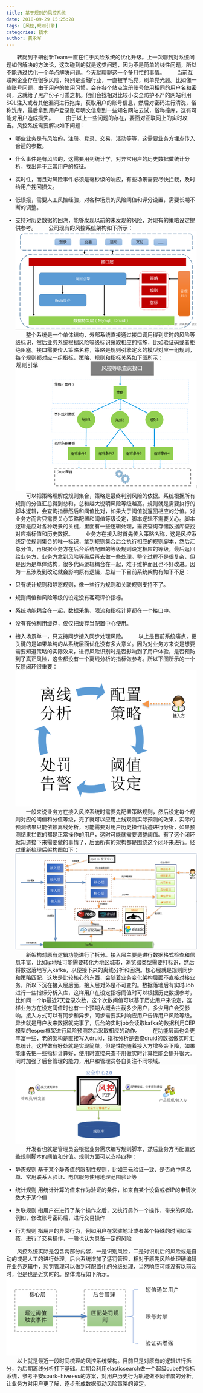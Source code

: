```yaml
---
title: 基于规则的风控系统
date: 2018-09-29 15:25:28
tags: [风控,规则引擎]
categories: 技术
author: 费永军
---
```

&emsp;&emsp;转岗到平研创新Team一直在忙于风险系统的优化升级。上一次聊到对系统问题如何解决的方法论，这次碰到的就是这类问题，因为不是简单的线性问题，所以不能通过优化一个单点解决问题。今天就聊聊这一个多月忙的事情。
&emsp;&emsp;当前互联网企业存在很多风险，特别是金融行业，一直被羊毛党，刷单党光顾。比如像一些账号问题，由于用户的使用习惯，会在各个站点注册账号使用相同的用户名和密码，这就给了黑产份子可乘之机。他们会找相对比较小安全防护不严的网站利用SQL注入或者其他漏洞进行拖库，获取用户的账号信息，然后对密码进行清洗，俗称洗库，最后拿到用户登录账号明文信息到一些知名网站去试，俗称撞库，这有可能对用户造成损失。
&emsp;&emsp;由于以上一些问题的存在，要面对互联网上的实时攻击。风控系统需要解决如下问题：
- 哪些业务是有风险的，注册、登录、交易、活动等等，这需要业务方埋点传入合适的参数。
- 什么事件是有风险的，这需要用到统计学，对异常用户的历史数据做统计分析，找出异于正常用户的特征。
- 实时性，而且对风险事件必须是毫秒级的响应，有些场景需要尽快拦截，及时给用户挽回损失。
- 低误报，需要人工风控经验，对各种场景的风险阈值和评分设置，需要长期不断的调整。
- 支持对历史数据的回溯，能够发现以前的未发现的风险，对现有的策略设定提供参考。
&emsp;&emsp;公司现有的风控系统架构如下所示：
![](基于规则的风控系统/风控系统架构.png)
&emsp;&emsp;整个系统是一个单体结构，外部系统直接通过接口调用得到实时的风险等级标识，然后业务系统根据风险等级标识采取相应的措施，比如验证码或者拒绝阻塞。接口需要传入策略名称，策略是规则引擎定义的模型对应一组规则，每个规则都对应一组指标，策略、规则和指标关系如下图所示：
![](基于规则的风控系统/规则引擎.png)
&emsp;&emsp;可以把策略理解成规则集合，策略是最终判别风险的依据。系统根据所有规则的分值汇总得到总和，总和越大说明风险等级越高。规则就是需要执行的脚本逻辑，会查询指标然后和阈值比对，如果大于阈值就返回相应的分值。对业务方而言只需要关心策略配置和阈值等级设定，脚本逻辑不需要关心。脚本逻辑是应对各种场景的关键，里面有一些逻辑处理，需要查询存储数据库查找对应指标值和历史数据。
&emsp;&emsp;业务方在接入时首先传入策略名称，这是风控系统定位规则集合的唯一标识，拿到规则集合后会执行相应的规则脚本，然后汇总分值，再根据业务方在后台系统配置的等级规则设定相应的等级，最后返回给业务方，业务方拿到风险等级后再去做一些处理。整个过程不是很复杂，但是因为是单体结构，很多代码逻辑耦合在一起，难于维护而且也不好改进。因为一旦涉及到改动就会影响原有逻辑，总结一下目前系统架构有如下不足：
- 只有统计规则和静态规则，像一些行为规则和关联规则支持不了。
- 规则阈值和风险等级的设定没有客观评价指标。
- 系统功能耦合在一起，数据采集、限流和指标计算都在一个接口中。
- 没有充分利用缓存，仅仅把缓存当配置中心使用。
- 接入场景单一，只支持同步接入同步处理风险。
&emsp;&emsp;以上是目前系统痛点，更关键的是如果单纯的从系统层面优化没有多大意义。因为对业务方来说是想要需要知道策略的实际效果，进行风险识别时是否影响到了用户体验，是否预防到了真正风险，这些都没有一个离线分析的指标做参考。所以下图所示的一个反馈闭环很重要：
![](基于规则的风控系统/闭环.png)
&emsp;&emsp;一般来说业务方在接入风控系统时需要先配置策略规则，然后设定每个规则对应的阈值和分值等级，完了就可以应用上线观测实际预测的效果，实际的预测结果只能依赖离线分析，可能需要对用户历史操作轨迹进行分析，如果预测结果拦截的都是正常操作的用户，这时可能就需要调整阈值。有了这个闭环就知道接下来需要做的事情了，后面所有的架构都是围绕这个闭环来进行。经过重新梳理后架构图如下：
![](基于规则的风控系统/新架构.png)
&emsp;&emsp;新架构对原有逻辑功能进行了拆分。接入层主要是进行数据格式检查和信息丰富，比如ip地址可能需要转化为地区城市，浏览器类型需要打标识，然后将数据落地写入kafka，以便接下来的离线分析和回溯。核心层就是规则同步和策略匹配，这块是比较核心的东西，会随着业务变化架构层面不直接对接业务，所以下沉在接入层后面，接入层对外是不可变的。数据落地后有实时Job进行一些指标分析入库，这样用户在设定指标阈值时可以根据历史数据参考，比如同一个ip最近7天登录次数，这个次数阈值可以基于历史用户来设定，这样业务方在设定阈值时也有一个预期大概会拦截多少用户，多少用户会受影响。接入方式可以有同步和异步，同步需要实时响应用户告诉用户风险等级。异步就是用户发来数据就完事了，后台的实时job会读取kafka的数据利用CEP模型的esper框架进行风险预测然后采取相应的动作。
&emsp;&emsp;在功能层面也会更丰富一些，老的架构是直接写入druid，指标分析是去查druid的数据做实时汇总统计。这样做有好处就是实现简单，但是性能随着接入方增多会下降，如果能事先把一些指标计算好，使用时直接来查不用做实时计算性能会提升很大。同时加强了后台管理的能力，用户和管理员各自关注不同领域。
![](基于规则的风控系统/规则库.png)
&emsp;&emsp;开发者也就是管理员会根据业务需求编写规则脚本，然后业务方再配置这些规则脚本的阈值和分值。规则方面可以支持四种：

- 静态规则
基于某个静态值的限制性规则，比如三元验证一致、是否命中黑名单、常用联系人验证、电信服务使用地理范围验证等
- 统计规则
用统计计算的值来作为验证的条件，如来自某个设备或者IP的申请次数大于某个值
- 关联规则
指用户在进行了某个操作之后，又执行另外一个操作，带来的风险。例如，修改账号密码后，进行交易操作
- 行为规则
指用户的异常行为，例如用户在常驻地址或者某个特殊的时间如深夜，进行了交易操作，一般也认为具备一定的风险

&emsp;&emsp;风控系统实际是包含两部分内容，一是识别风险，二是对识别后的风险或是自动的或是人工的进行处理。后台系统增加了惩罚管理，相对于原先风险处理硬编码在业务逻辑中，惩罚管理可以做到可配置化的分级处理，当然响应可能没有以前及时，但是也是近实时的。整体流程如下所示。
![](基于规则的风控系统/处罚.png)
&emsp;&emsp;以上就是最近一段时间梳理的风控系统架构。目前只是对原有的逻辑进行拆分，为后期离线分析打下基础。后期会利用elasticsearch做一个超级cube的指标系统，参考平安spark+hive+es的方案，对用户历史行为轨迹做不同维度的分析。让业务方对用户更了解，逐步形成数据驱动风险策略的设定。
